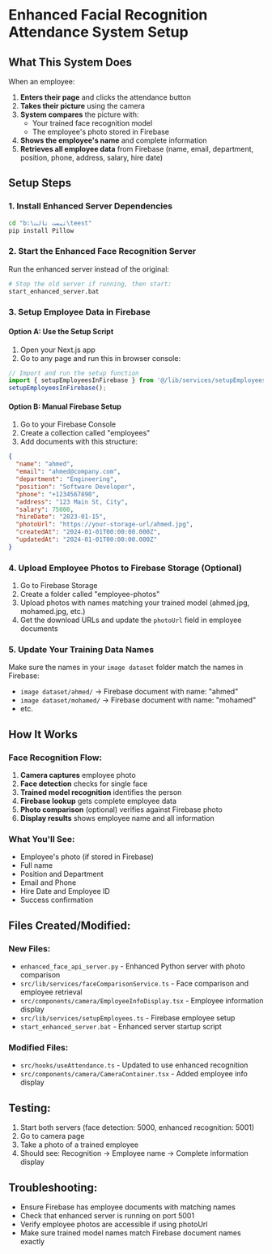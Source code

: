 # Enhanced Facial Recognition Attendance System Setup

## What This System Does

When an employee:
1. **Enters their page** and clicks the attendance button
2. **Takes their picture** using the camera
3. **System compares** the picture with:
   - Your trained face recognition model
   - The employee's photo stored in Firebase
4. **Shows the employee's name** and complete information
5. **Retrieves all employee data** from Firebase (name, email, department, position, phone, address, salary, hire date)

## Setup Steps

### 1. Install Enhanced Server Dependencies
```bash
cd "b:\تيست تالت\teest"
pip install Pillow
```

### 2. Start the Enhanced Face Recognition Server
Run the enhanced server instead of the original:
```bash
# Stop the old server if running, then start:
start_enhanced_server.bat
```

### 3. Setup Employee Data in Firebase

#### Option A: Use the Setup Script
1. Open your Next.js app
2. Go to any page and run this in browser console:
```javascript
// Import and run the setup function
import { setupEmployeesInFirebase } from '@/lib/services/setupEmployees';
setupEmployeesInFirebase();
```

#### Option B: Manual Firebase Setup
1. Go to your Firebase Console
2. Create a collection called "employees"
3. Add documents with this structure:

```json
{
  "name": "ahmed",
  "email": "ahmed@company.com",
  "department": "Engineering", 
  "position": "Software Developer",
  "phone": "+1234567890",
  "address": "123 Main St, City",
  "salary": 75000,
  "hireDate": "2023-01-15",
  "photoUrl": "https://your-storage-url/ahmed.jpg",
  "createdAt": "2024-01-01T00:00:00.000Z",
  "updatedAt": "2024-01-01T00:00:00.000Z"
}
```

### 4. Upload Employee Photos to Firebase Storage (Optional)
1. Go to Firebase Storage
2. Create a folder called "employee-photos"
3. Upload photos with names matching your trained model (ahmed.jpg, mohamed.jpg, etc.)
4. Get the download URLs and update the `photoUrl` field in employee documents

### 5. Update Your Training Data Names
Make sure the names in your `image dataset` folder match the names in Firebase:
- `image dataset/ahmed/` → Firebase document with name: "ahmed"
- `image dataset/mohamed/` → Firebase document with name: "mohamed"
- etc.

## How It Works

### Face Recognition Flow:
1. **Camera captures** employee photo
2. **Face detection** checks for single face
3. **Trained model recognition** identifies the person
4. **Firebase lookup** gets complete employee data
5. **Photo comparison** (optional) verifies against Firebase photo
6. **Display results** shows employee name and all information

### What You'll See:
- Employee's photo (if stored in Firebase)
- Full name
- Position and Department  
- Email and Phone
- Hire Date and Employee ID
- Success confirmation

## Files Created/Modified:

### New Files:
- `enhanced_face_api_server.py` - Enhanced Python server with photo comparison
- `src/lib/services/faceComparisonService.ts` - Face comparison and employee retrieval
- `src/components/camera/EmployeeInfoDisplay.tsx` - Employee information display
- `src/lib/services/setupEmployees.ts` - Firebase employee setup
- `start_enhanced_server.bat` - Enhanced server startup script

### Modified Files:
- `src/hooks/useAttendance.ts` - Updated to use enhanced recognition
- `src/components/camera/CameraContainer.tsx` - Added employee info display

## Testing:
1. Start both servers (face detection: 5000, enhanced recognition: 5001)
2. Go to camera page
3. Take a photo of a trained employee
4. Should see: Recognition → Employee name → Complete information display

## Troubleshooting:
- Ensure Firebase has employee documents with matching names
- Check that enhanced server is running on port 5001
- Verify employee photos are accessible if using photoUrl
- Make sure trained model names match Firebase document names exactly